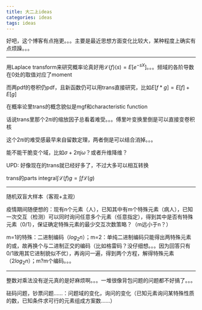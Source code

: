 ```yaml
---
title: 大二上ideas
categories: ideas
tags: ideas
---
```


好吧，这个博客有点拖更。。。主要是最近思想方面变化比较大，某种程度上确实有点烦躁。。。

---

用Laplace transform来研究概率论真好用$\mathcal{L}\{f\}(s)=E[e^{-sX}]$。。。频域的各阶导数在0处的取值对应了moment

而两pdf的卷积仍pdf，且新函数仍可以用trans直接研究，比如$E[f*g]=E[f]+E[g]$

在概率论里trans的概念貌似是mgf和characteristic function

话说trans里那个$2\pi i$的缩放因子总看着难受。。。傅里叶变换里倒是可以直接变卷积核

这个$2\pi i$的难受感最早来自留数定理，两者倒是可以结合消掉。。。

能不能干脆变个域，比如$\sigma+2\pi j\omega$？或者升维降维？

UPD: 好像现在的trans就已经好多了，不过大多可以相互转换

trans的parts integral$\int\mathcal{L}(f)g=\int f\mathcal{L}(g)$

---

随机双盲大样本（客观+主观）

疫情期间随便想的：现有n个元素（人），已知其中有m个特殊元素（病人），已知一次交互（检测）可以同时询问任意多个元素（任意指定），得到其中是否有特殊元素（0/1），保证确定特殊元素的最少交互次数策略？（m远小于n？）

m=1的特殊：二进制编码（$log_2n$）；m=2：单纯二进制编码只能得出两特殊元素的或，故再换个与二进制正交的编码（比如格雷码？没仔细想。。。因为回答只有0/1故用其它进制貌似不优），再询问一遍，得到两个方程，解得特殊元素（$2log_2n$）；m?m个编码。。。

---

整数对乘法没有逆元真的是好麻烦啊。。。一堆很像背包问题的问题都不好搞了。。。

砝码问题，钞票问题……：问题域的变化，询问的变化（已知元素询问某特殊性质的数，已知条件求可行的元素组成方案数……）

